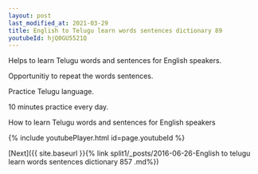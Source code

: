 ```yaml
---
layout: post
last_modified_at: 2021-03-29
title: English to Telugu learn words sentences dictionary 89 
youtubeId: hjQ0GU5521Q
---
```

 
 
Helps to learn Telugu words and sentences for English speakers.

Opportunitiy to repeat the words sentences. 

Practice Telugu language. 
 
10 minutes practice every day. 
 
How to learn Telugu words and sentences for English speakers 
 
{% include youtubePlayer.html id=page.youtubeId %}
 
 
[Next]({{ site.baseurl }}{% link  split1/_posts/2016-06-26-English to telugu learn words sentences dictionary 857 .md%})
 
